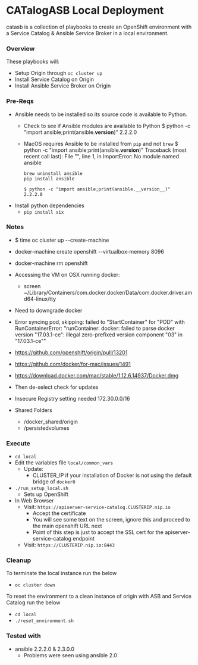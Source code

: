 # CATalogASB Local Deployment

catasb is a collection of playbooks to create an OpenShift environment with a Service Catalog & Ansible Service Broker in a local environment.

### Overview
These playbooks will:
  * Setup Origin through `oc cluster up`
  * Install Service Catalog on Origin
  * Install Ansible Service Broker on Origin

### Pre-Reqs
  * Ansible needs to be installed so its source code is available to Python.
    * Check to see if Ansible modules are available to Python
            $ python -c "import ansible;print(ansible.__version__)"
            2.2.2.0
    * MacOS requires Ansible to be installed from `pip` and not `brew`
          $ python -c "import ansible;print(ansible.__version__)"
          Traceback (most recent call last):
          File "<string>", line 1, in <module>
          ImportError: No module named ansible

          brew uninstall ansible
          pip install ansible

          $ python -c "import ansible;print(ansible.__version__)"
          2.2.2.0
  * Install python dependencies
     * `pip install six`

### Notes
 * $ time oc cluster up --create-machine
 * docker-machine create openshift --virtualbox-memory 8096
 * docker-machine rm openshift
 * Accessing the VM on OSX running docker:
     * screen ~/Library/Containers/com.docker.docker/Data/com.docker.driver.amd64-linux/tty
 * Need to downgrade docker
 * Error syncing pod, skipping: failed to "StartContainer" for "POD" with RunContainerError: "runContainer: docker: failed to parse docker version \"17.03.1-ce\": illegal zero-prefixed version component \"03\" in \"17.03.1-ce\""
  * https://github.com/openshift/origin/pull/13201
  * https://github.com/docker/for-mac/issues/1491

  * https://download.docker.com/mac/stable/1.12.6.14937/Docker.dmg
   * Then de-select check for updates

  * Insecure Registry setting needed 172.30.0.0/16
  * Shared Folders
    * /docker_shared/origin
    * /persistedvolumes

    


### Execute
  * `cd local`
  * Edit the variables file `local/common_vars`
    * Update:
      * CLUSTER_IP if your installation of Docker is not using the default bridge of `docker0`
  * `./run_setup_local.sh`
    * Sets up OpenShift
  * In Web Browser
    * Visit: `https://apiserver-service-catalog.CLUSTERIP.nip.io`
      * Accept the certificate
      * You will see some text on the screen, ignore this and proceed to the main openshift URL next
       * Point of this step is just to accept the SSL cert for the apiserver-service-catalog endpoint
    * Visit: `https://CLUSTERIP.nip.io:8443`

### Cleanup

To terminate the local instance run the below
  * `oc cluster down`

To reset the environment to a clean instance of origin with ASB and Service Catalog run the below
  * `cd local`
  * `./reset_environment.sh`

### Tested with
  * ansible 2.2.2.0 & 2.3.0.0
    * Problems were seen using ansible 2.0
